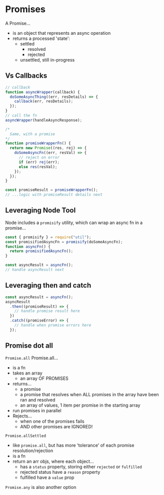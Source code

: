# Promises

A Promise...

- is an object that represents an async operation
- returns a processed 'state':
  - settled
    - resolved
    - rejected
  - unsettled, still in-progress

## Vs Callbacks

```js
// callback
function asyncWrapper(callback) {
  doSomeAsyncThing((err, resDetails) => {
    callback(err, resDetails);
  });
}
// call the fn
asyncWrapper(handleAsyncResponse);

/*
  Same, with a promise
*/
function promiseWrapperFn() {
  return new Promise((res, rej) => {
    doSomeAsyncFn((err, resVal) => {
      // reject on error
      if (err) rej(err);
      else res(resVal);
    });
  });
}

const promiseResult = promiseWrapperFn();
// ...logic with promiseResult details next
```

## Leveraging Node Tool

Node includes a `promisify` utility, which can wrap an async fn in a promise...

```js
const { promisify } = require("util");
const promisifiedAsyncFn = promisify(doSomeAsyncFn);
function asyncFn() {
  return promisifiedAsyncFn();
}

const asyncResult = asyncFn();
// handle asyncResult next
```

## Leveraging then and catch

```js
const asyncResult = asyncFn();
asyncResult
  .then((promiseResult) => {
    // handle promise result here
  })
  .catch((promiseError) => {
    // handle when promise errors here
  });
```

## Promise dot all

`Promise.all`
Promise.all...

- is a fn
- takes an array
  - an array OF PROMISES
- returns...
  - a promise
  - a promise that resolves when ALL promises in the array have been ran and resolved
  - an array of values, 1 item per promise in the starting array
- run promises in parallel
- Rejects...
  - when one of the promises fails
  - AND other promises are IGNORED!

`Promise.allSettled`

- like `promise.all`, but has more 'tolerance' of each promise resolution/rejection
- is a fn
- return an arr objs, where each object...
  - has a `status` property, storing either `rejected` or `fulfilled`
  - rejected status have a `reason` property
  - fulfilled have a `value` prop

`Promise.any` is also another option

